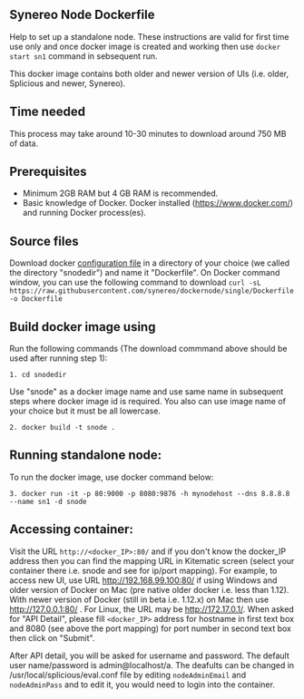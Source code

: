 
## Synereo Node Dockerfile

Help to set up a standalone node. These instructions are valid for first time use only and once docker image is created and working then use `docker start sn1` command in sebsequent run. 

This docker image contains both older and newer version of UIs (i.e. older, Splicious and newer, Synereo).

## Time needed

This process may take around 10-30 minutes to download around 750 MB of data. 

## Prerequisites
 * Minimum 2GB RAM but 4 GB RAM is recommended.
 * Basic knowledge of Docker. Docker installed (https://www.docker.com/) and running Docker process(es). 
 
## Source files
Download docker [configuration file](https://raw.githubusercontent.com/synereo/dockernode/single/Dockerfile) in a directory of your choice (we called the directory "snodedir") and name it "Dockerfile". On Docker command window, you can use the following command to download `curl -sL https://raw.githubusercontent.com/synereo/dockernode/single/Dockerfile -o Dockerfile`

## Build docker image using 
Run the following commands (The download commmand above should be used after running step 1):

    1. cd snodedir

Use "snode" as a docker image name and use same name in subsequent steps where docker image id is required. You also can use image name of your choice but it must be all lowercase.

    2. docker build -t snode . 

## Running standalone node:
To run the docker image, use docker command below: 

    3. docker run -it -p 80:9000 -p 8080:9876 -h mynodehost --dns 8.8.8.8 --name sn1 -d snode 
  
## Accessing container:

Visit the URL `http://<docker_IP>:80/` and if you don't know the docker_IP address then you can find the mapping URL in Kitematic screen (select your container there i.e. snode and see for ip/port mapping). For example, to access new UI, use URL http://192.168.99.100:80/ if using Windows and older version of Docker on Mac (pre native older docker i.e. less than 1.12). With newer version of Docker (still in beta i.e. 1.12.x) on Mac then use http://127.0.0.1:80/ . For Linux, the URL may be http://172.17.0.1/. When asked for "API Detail", please fill `<docker_IP>` address for hostname in first text box and 8080 (see above the port mapping) for port number in second text box then click on "Submit". 

After API detail, you will be asked for username and password. The default user name/password is admin@localhost/a. The deafults can be changed in /usr/local/splicious/eval.conf file by editing `nodeAdminEmail` and `nodeAdminPass` and to edit it, you would need to login into the container.
